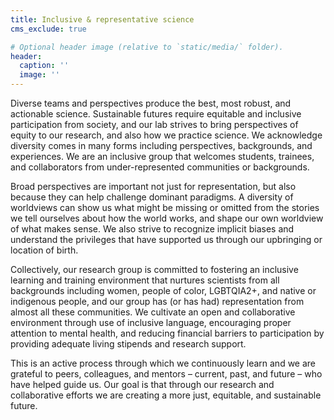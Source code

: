 ```yaml
---
title: Inclusive & representative science
cms_exclude: true

# Optional header image (relative to `static/media/` folder).
header:
  caption: ''
  image: ''
---
```


Diverse teams and perspectives produce the best, most robust, and actionable science. Sustainable futures require equitable and inclusive participation from society, and our lab strives to bring perspectives of equity to our research, and also how we practice science. We acknowledge diversity comes in many forms including perspectives, backgrounds, and experiences. We are an inclusive group that welcomes students, trainees, and collaborators from under-represented communities or backgrounds. 

Broad perspectives are important not just for representation, but also because they can help challenge dominant paradigms. A diversity of worldviews can show us what might be missing or omitted from the stories we tell ourselves about how the world works, and shape our own worldview of what makes sense. We also strive to recognize implicit biases and understand the privileges that have supported us through our upbringing or location of birth.  

Collectively, our research group is committed to fostering an inclusive learning and training environment that nurtures scientists from all backgrounds including women, people of color, LGBTQIA2+, and native or indigenous people, and our group has (or has had) representation from almost all these communities. We cultivate an open and collaborative environment through use of inclusive language, encouraging proper attention to mental health, and reducing financial barriers to participation by providing adequate living stipends and research support. 

This is an active process through which we continuously learn and we are grateful to peers, colleagues, and mentors – current, past, and future – who have helped guide us. Our goal is that through our research and collaborative efforts we are creating a more just, equitable, and sustainable future.

